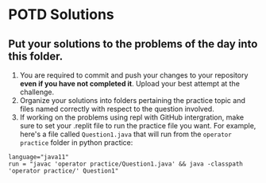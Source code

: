 # POTD Solutions

## Put your solutions to the problems of the day into this folder.

1. You are required to commit and push your changes to your repository **even if you have not completed it**.  Upload your best attempt at the challenge.
2. Organize your solutions into folders pertaining the practice topic and files named correctly with respect to the question involved.
3. If working on the problems using repl with GitHub intergration, make sure to set your .replit file to run the practice file you want. For example, here's a file called `Question1.java` that will run from the `operator practice` folder in python practice:

```
language="java11"
run = "javac 'operator practice/Question1.java' && java -classpath 'operator practice/' Question1"
```
